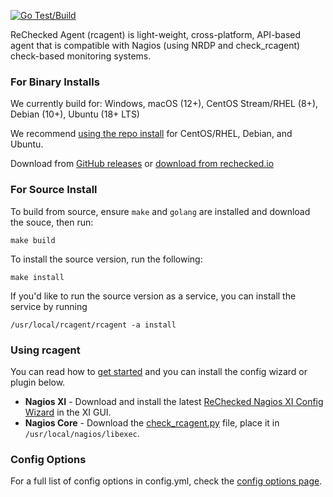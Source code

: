 [![Go Test/Build](https://github.com/rechecked/rcagent/actions/workflows/go.yml/badge.svg)](https://github.com/rechecked/rcagent/actions/workflows/go.yml)

ReChecked Agent (rcagent) is light-weight, cross-platform, API-based agent that is compatible with Nagios (using NRDP and check_rcagent) check-based monitoring systems.

### For Binary Installs

We currently build for: Windows, macOS (12+), CentOS Stream/RHEL (8+), Debian (10+), Ubuntu (18+ LTS)

We recommend [using the repo install](https://repo.rechecked.io/) for CentOS/RHEL, Debian, and Ubuntu.

Download from [GitHub releases](https://github.com/rechecked/rcagent/releases) or [download from rechecked.io](https://rechecked.io/download)

### For Source Install

To build from source, ensure `make` and `golang` are installed and download the souce, then run:

```
make build
```

To install the source version, run the following:

```
make install
```

If you'd like to run the source version as a service, you can install the service by running

```
/usr/local/rcagent/rcagent -a install
```

### Using rcagent

You can read how to [get started](https://rechecked.io/quick-start-guide/) and you can install the config wizard or plugin below.

- **Nagios XI** - Download and install the latest [ReChecked Nagios XI Config Wizard](https://rechecked.io/download) in the XI GUI.
- **Nagios Core** - Download the [check_rcagent.py](https://rechecked.io/download) file, place it in `/usr/local/nagios/libexec`.

### Config Options

For a full list of config options in config.yml, check the [config options page](https://rechecked.io/config-options/).

